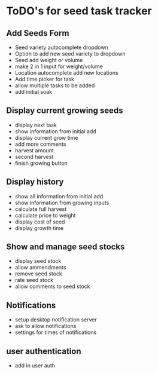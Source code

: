 # ToDO's for seed task tracker
## Add Seeds Form
- Seed variety autocomplete dropdown
- Option to add new seed variety to dropdown
- Seed add weight or volume
- make 2 in 1 input for weight/volume
- Location autocomplete add new locations
- Add time picker for task
- allow multiple tasks to be added
- add initial soak

## Display current growing seeds
- display next task
- show information from initial add
- display current grow time 
- add more comments
- harvest amount
- second harvest 
- finish growing button

## Display history
- show all information from initial add
- show information from growing inputs
- calculate full harvest
- calculate price to weight 
- display cost of seed
- display growth time

## Show and manage seed stocks
- display seed stock
- allow ammendments
- remove seed stock
- rate seed stock
- allow comments to seed stock

## Notifications 
- setup desktop notification server
- ask to allow notifications 
- settings for times of notifications 

## user authentication
- add in user auth

